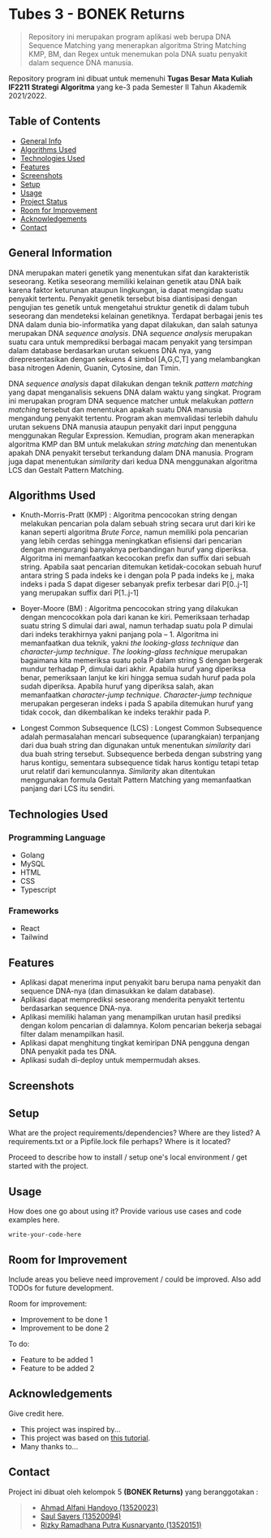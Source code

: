 # Tubes 3 - BONEK Returns
> Repository ini merupakan program aplikasi web berupa DNA Sequence Matching yang menerapkan algoritma String Matching KMP, BM, dan Regex untuk menemukan pola DNA suatu penyakit dalam sequence DNA manusia.

Repository program ini dibuat untuk memenuhi **Tugas Besar Mata Kuliah IF2211 Strategi Algoritma** yang ke-3 pada Semester II Tahun Akademik 2021/2022. 

## Table of Contents
* [General Info](#general-information)
* [Algorithms Used](#algorithms-used)
* [Technologies Used](#technologies-used)
* [Features](#features)
* [Screenshots](#screenshots)
* [Setup](#setup)
* [Usage](#usage)
* [Project Status](#project-status)
* [Room for Improvement](#room-for-improvement)
* [Acknowledgements](#acknowledgements)
* [Contact](#contact)


## General Information
DNA merupakan materi genetik yang menentukan sifat dan karakteristik seseorang. Ketika seseorang memiliki kelainan genetik atau DNA baik karena faktor keturunan ataupun lingkungan, ia dapat mengidap suatu penyakit tertentu. Penyakit genetik tersebut bisa diantisipasi dengan pengujian tes genetik untuk mengetahui struktur genetik di dalam tubuh seseorang dan mendeteksi kelainan genetiknya. Terdapat berbagai jenis tes DNA dalam dunia bio-informatika yang dapat dilakukan, dan salah satunya merupakan DNA *sequence analysis*. DNA *sequence analysis* merupakan suatu cara untuk memprediksi berbagai macam penyakit yang tersimpan dalam database berdasarkan urutan sekuens DNA nya, yang direpresentasikan dengan sekuens 4 simbol [A,G,C,T] yang melambangkan basa nitrogen Adenin, Guanin, Cytosine, dan Timin.

DNA *sequence analysis* dapat dilakukan dengan teknik *pattern matching* yang dapat menganalisis sekuens DNA dalam waktu yang singkat. Program ini merupakan program DNA sequence matcher untuk melakukan *pattern matching* tersebut dan menentukan apakah suatu DNA manusia mengandung penyakit tertentu. Program akan memvalidasi terlebih dahulu urutan sekuens DNA manusia ataupun penyakit dari input pengguna menggunakan Regular Expression. Kemudian, program akan menerapkan algoritma KMP dan BM untuk melakukan *string matching* dan menentukan apakah DNA penyakit tersebut terkandung dalam DNA manusia. Program juga dapat menentukan *similarity* dari kedua DNA menggunakan algoritma LCS dan Gestalt Pattern Matching.


## Algorithms Used
- Knuth-Morris-Pratt (KMP) : Algoritma pencocokan string dengan melakukan pencarian pola dalam sebuah string secara urut dari kiri ke kanan seperti algoritma *Brute Force*, namun memiliki pola pencarian yang lebih cerdas sehingga meningkatkan efisiensi dari pencarian dengan mengurangi banyaknya perbandingan huruf yang diperiksa. 
Algoritma ini memanfaatkan kecocokan prefix dan suffix dari sebuah string. Apabila saat pencarian ditemukan ketidak-cocokan sebuah huruf antara string S pada indeks ke i dengan pola P pada indeks ke j, maka indeks i pada S dapat digeser sebanyak prefix terbesar dari P[0..j-1] yang merupakan suffix dari P[1..j-1] 

- Boyer-Moore (BM) : Algoritma pencocokan string yang dilakukan dengan mencocokkan pola dari kanan ke kiri. Pemeriksaan terhadap suatu string S dimulai dari awal, namun terhadap suatu pola P dimulai dari indeks terakhirnya yakni panjang pola – 1. Algoritma ini memanfaatkan dua teknik, yakni *the looking-glass technique* dan *character-jump technique*. *The looking-glass technique* merupakan bagaimana kita memeriksa suatu pola P dalam string S dengan bergerak mundur terhadap P, dimulai dari akhir. Apabila huruf yang diperiksa benar, pemeriksaan lanjut ke kiri hingga semua sudah huruf pada pola sudah diperiksa. Apabila huruf yang diperiksa salah, akan memanfaatkan *character-jump technique*. *Character-jump technique* merupakan pergeseran indeks i pada S apabila ditemukan huruf yang tidak cocok, dan dikembalikan ke indeks terakhir pada P. 

- Longest Common Subsequence (LCS) : Longest Common Subsequence adalah permasalahan mencari subsequence (uparangkaian) terpanjang dari dua buah string dan digunakan untuk menentukan *similarity* dari dua buah string tersebut. Subsequence berbeda dengan substring yang harus kontigu, sementara subsequence tidak harus kontigu tetapi tetap urut relatif dari kemunculannya. *Similarity* akan ditentukan menggunakan formula Gestalt Pattern Matching yang memanfaatkan panjang dari LCS itu sendiri.

## Technologies Used
### Programming Language
- Golang
- MySQL
- HTML
- CSS
- Typescript
### Frameworks
- React
- Tailwind

## Features
- Aplikasi dapat menerima input penyakit baru berupa nama penyakit dan sequence DNA-nya (dan dimasukkan ke dalam database). 
- Aplikasi dapat memprediksi seseorang menderita penyakit tertentu berdasarkan sequence DNA-nya. 
- Aplikasi memiliki halaman yang menampilkan urutan hasil prediksi dengan kolom pencarian di dalamnya. Kolom pencarian bekerja sebagai filter dalam menampilkan hasil. 
- Aplikasi dapat menghitung tingkat kemiripan DNA pengguna dengan DNA penyakit pada tes DNA.
- Aplikasi sudah di-deploy untuk mempermudah akses.


## Screenshots



## Setup
What are the project requirements/dependencies? Where are they listed? A requirements.txt or a Pipfile.lock file perhaps? Where is it located?

Proceed to describe how to install / setup one's local environment / get started with the project.


## Usage
How does one go about using it?
Provide various use cases and code examples here.

`write-your-code-here`


## Room for Improvement
Include areas you believe need improvement / could be improved. Also add TODOs for future development.

Room for improvement:
- Improvement to be done 1
- Improvement to be done 2

To do:
- Feature to be added 1
- Feature to be added 2


## Acknowledgements
Give credit here.
- This project was inspired by...
- This project was based on [this tutorial](https://www.example.com).
- Many thanks to...


## Contact
Project ini dibuat oleh kelompok 5 **(BONEK Returns)** yang beranggotakan :
>- <a href="https://www.linkedin.com/in/ahmad-alfani-handoyo/"> Ahmad Alfani Handoyo (13520023)</a>
>- <a href="https://www.linkedin.com/in/saulsayers/?originalSubdomain=id">Saul Sayers (13520094)</a>
>- <a href="https://www.linkedin.com/in/rizky-ramadhana-putra-kusnaryanto-6037a51aa/">Rizky Ramadhana Putra Kusnaryanto (13520151)</a>
